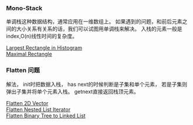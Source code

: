 ### Mono-Stack ###
单调栈这种数据结构，通常应用在一维数组上。
如果遇到的问题，和前后元素之间的大小关系有关系的话，我们可以试图用单调栈来解决。
入栈的元素一般是index,O(n)线性时间的复杂度。

[Largest Rectangle in Histogram](https://leetcode.com/problems/largest-rectangle-in-histogram/description/)  
[Maximal Rectangle](https://leetcode.com/problems/maximal-rectangle/description/)

### Flatten 问题
解法，
init时把数据入栈，
has next的时候判断是子集和单个元素，
若是子集则弹出子集并将单个元素入栈。
getnext直接返回栈顶元素。

[Flatten 2D Vector](https://leetcode.com/problems/flatten-2d-vector/description/)   
[Flatten Nested List Iterator](https://leetcode.com/problems/flatten-nested-list-iterator/description/)   
[Flatten Binary Tree to Linked List](https://leetcode.com/problems/flatten-binary-tree-to-linked-list/description/)   

